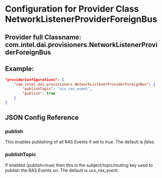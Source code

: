 # Configuration for Provider Class NetworkListenerProviderForeignBus #
## Provider full Classname: __com.intel.dai.provisioners.NetworkListenerProviderForeignBus__ ##
## Example: ##
```json
"providerConfigurations": {
    "com.intel.dai.provisioners.NetworkListenerProviderForeignBus": {
        "publishTopic": "ucs_ras_event",
        "publish": true
    }
}
```
## JSON Config Reference ##

### publish ###
This enables publishing of all RAS Events if set to _true_.  The default is _false_.

### publishTopic ###
If enabled (publish=true) then this is the subject/topic/routing key used to publish the RAS Events on. The default is _ucs_ras_event_.

